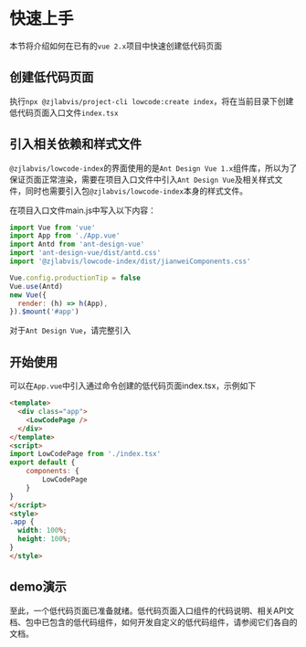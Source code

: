 # 快速上手

本节将介绍如何在已有的`vue 2.x`项目中快速创建低代码页面

## 创建低代码页面

执行`npx @zjlabvis/project-cli lowcode:create index`，将在当前目录下创建低代码页面入口文件`index.tsx`

## 引入相关依赖和样式文件

`@zjlabvis/lowcode-index`的界面使用的是`Ant Design Vue 1.x`组件库，所以为了保证页面正常渲染，需要在项目入口文件中引入`Ant Design Vue`及相关样式文件，同时也需要引入包`@zjlabvis/lowcode-index`本身的样式文件。

在项目入口文件main.js中写入以下内容：

```javascript
import Vue from 'vue'
import App from './App.vue'
import Antd from 'ant-design-vue'
import 'ant-design-vue/dist/antd.css'
import '@zjlabvis/lowcode-index/dist/jianweiComponents.css'

Vue.config.productionTip = false
Vue.use(Antd)
new Vue({
  render: (h) => h(App),
}).$mount('#app')

```

对于`Ant Design Vue`，请完整引入

## 开始使用

可以在`App.vue`中引入通过命令创建的低代码页面index.tsx，示例如下

```html
<template>
  <div class="app">
    <LowCodePage />
  </div>
</template>
<script>
import LowCodePage from './index.tsx'
export default {
	components: {
		LowCodePage
	}
}
</script>
<style>
.app {
  width: 100%;
  height: 100%;
}
</style>
```

## demo演示

至此，一个低代码页面已准备就绪。低代码页面入口组件的代码说明、相关API文档、包中已包含的低代码组件，如何开发自定义的低代码组件，请参阅它们各自的文档。

<ClientOnly>
  <LowcodePageDemo />
</ClientOnly> 